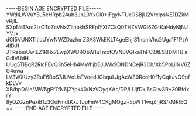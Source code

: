 -----BEGIN AGE ENCRYPTED FILE-----
YWdlLWVuY3J5cHRpb24ub3JnL3YxCi0+IFgyNTUxOSBjU2VrclpsNE1DZkMvRjlL
SXpNaTArc2IzOTdZcVNxZ1lhbkhSRFplYXlZCkQ0THZVWGl6ZGtKaHdyNjNJYVJx
dGI5VUNXTitlcUYwNWZDazhmZ3A3WkEKLT4geEhjIS1ncmVhc2Uga1F1PzA4IDJf
JTRebmUwIEZ1RHx7LwpXWURObW1uTmxtOVNBVGIxaThFCi0tLSBDMTBlaGdlVUdH
UUg5TlBqR2RlcFEvQ3h5eHh4MWhjbEJJWk9DNDNCejR3Ch/Xb5PoLilNV6ZG4owa
LV3WXUzy3RuF6BoS7JUVoUsTVoedJGbquLJgAcW80RcoH0f1yCqltJvQ9pfkDLVv
XB/bpDAie/MW5gFf7fN6j2Ypk40/NzVOyqXAc/DP/LUjfDki6sGIw3R+30BfdxrY
8yQZGznPexiB1z3OoFmdtKxJTupFmV4CKgMQgz+5pWT1wqZrjRS/kMRIEQ==
-----END AGE ENCRYPTED FILE-----
